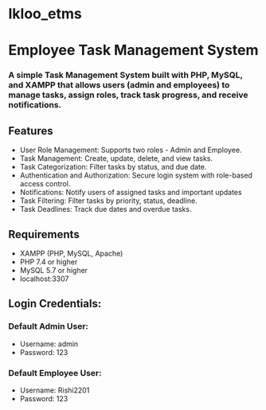 # Ikloo_etms
# Employee Task Management System
### A simple Task Management System built with PHP, MySQL, and XAMPP that allows users (admin and employees) to manage tasks, assign roles, track task progress, and receive notifications.

## Features

+ User Role Management: Supports two roles - Admin and Employee.
+ Task Management: Create, update, delete, and view tasks.
+ Task Categorization: Filter tasks by status, and due date.
+ Authentication and Authorization: Secure login system with role-based access control.
+ Notifications: Notify users of assigned tasks and important updates
+ Task Filtering: Filter tasks by priority, status, deadline.
+ Task Deadlines: Track due dates and overdue tasks.

## Requirements

+ XAMPP (PHP, MySQL, Apache)
+ PHP 7.4 or higher
+ MySQL 5.7 or higher
+ localhost:3307
  
## Login Credentials:

### Default Admin User:

+ Username: admin
+ Password: 123
### Default Employee User:

+ Username: Rishi2201
+ Password: 123
